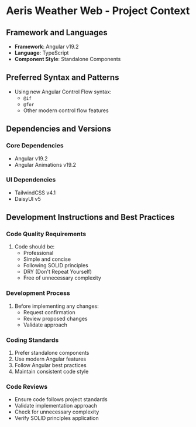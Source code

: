 # Aeris Weather Web - Project Context

## Framework and Languages
- **Framework**: Angular v19.2
- **Language**: TypeScript
- **Component Style**: Standalone Components

## Preferred Syntax and Patterns
- Using new Angular Control Flow syntax:
  - `@if`
  - `@for`
  - Other modern control flow features

## Dependencies and Versions
### Core Dependencies
- Angular v19.2
- Angular Animations v19.2

### UI Dependencies
- TailwindCSS v4.1
- DaisyUI v5

## Development Instructions and Best Practices

### Code Quality Requirements
1. Code should be:
   - Professional
   - Simple and concise
   - Following SOLID principles
   - DRY (Don't Repeat Yourself)
   - Free of unnecessary complexity

### Development Process
1. Before implementing any changes:
   - Request confirmation
   - Review proposed changes
   - Validate approach

### Coding Standards
1. Prefer standalone components
2. Use modern Angular features
3. Follow Angular best practices
4. Maintain consistent code style

### Code Reviews
- Ensure code follows project standards
- Validate implementation approach
- Check for unnecessary complexity
- Verify SOLID principles application
